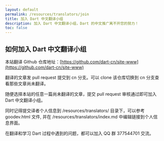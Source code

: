 ```yaml
---
layout: default
permalink: /resources/translators/join
title: 加入 Dart 中文翻译小组
description: 加入 Dart 中文翻译小组，Dart 的中文推广离不开您的努力！
toc: false
---
```


## 如何加入 Dart 中文翻译小组

 本站翻译 Github 仓库地址：[https://github.com/dart-cn/site-www](https://github.com/dart-cn/site-www)
 
 翻译的文章发 pull request 提交到 cn 分支。可以 clone 该仓库切换到 cn 分支查看那些文章尚未翻译。
 
 随便选择本站的任意一篇尚未翻译的文章，提交 pull request 审核通过即可加入 Dart 中文翻译小组。
 
 同时记得提交译者个人信息到 /resources/translators/ 目录下，可以参考 goodev.html 文件, 并在 /resources/translators/index.md
  中编辑链接到个人信息界面。
  
  在翻译和学习 Dart 过程中遇到的问题，都可以加入 QQ 群 377544701 交流。
